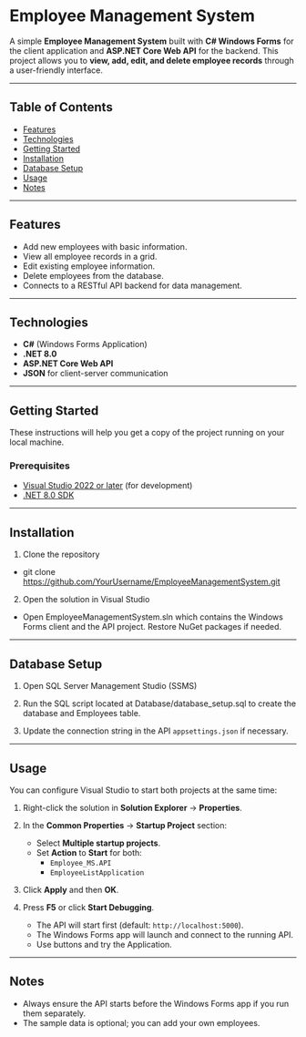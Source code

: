 # Employee Management System

A simple **Employee Management System** built with **C# Windows Forms** for the client application and **ASP.NET Core Web API** for the backend. This project allows you to **view, add, edit, and delete employee records** through a user-friendly interface.

---

## Table of Contents

- [Features](#features)  
- [Technologies](#technologies)  
- [Getting Started](#getting-started)  
- [Installation](#installation)  
- [Database Setup](#database-setup)
- [Usage](#usage)  
- [Notes](#notes)    

---

## Features

- Add new employees with basic information.  
- View all employee records in a grid.  
- Edit existing employee information.  
- Delete employees from the database.  
- Connects to a RESTful API backend for data management.  

---

## Technologies

- **C#** (Windows Forms Application)  
- **.NET 8.0**  
- **ASP.NET Core Web API**  
- **JSON** for client-server communication  

---

## Getting Started

These instructions will help you get a copy of the project running on your local machine.

### Prerequisites

- [Visual Studio 2022 or later](https://visualstudio.microsoft.com/) (for development)  
- [.NET 8.0 SDK](https://dotnet.microsoft.com/en-us/download/dotnet/8.0)  

---

## Installation

1. Clone the repository

- git clone https://github.com/YourUsername/EmployeeManagementSystem.git

2. Open the solution in Visual Studio

- Open EmployeeManagementSystem.sln which contains the Windows Forms client and the API project. Restore NuGet packages if needed.

---

## Database Setup

1. Open SQL Server Management Studio (SSMS)

2. Run the SQL script located at Database/database_setup.sql to create the database and Employees table.

3. Update the connection string in the API `appsettings.json` if necessary.

---

## Usage

You can configure Visual Studio to start both projects at the same time:

1. Right-click the solution in **Solution Explorer** → **Properties**.

2. In the **Common Properties** → **Startup Project** section:  
	- Select **Multiple startup projects**.  
	- Set **Action** to **Start** for both:  
		- `Employee_MS.API`  
		- `EmployeeListApplication`  

3. Click **Apply** and then **OK**.  

4. Press **F5** or click **Start Debugging**.  
	- The API will start first (default: `http://localhost:5000`).  
	- The Windows Forms app will launch and connect to the running API.
	- Use buttons and try the Application.

---

## Notes

- Always ensure the API starts before the Windows Forms app if you run them separately.
- The sample data is optional; you can add your own employees.


